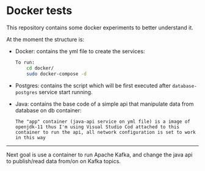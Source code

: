 # Docker tests

This repository contains some docker experiments to better understand it.

At the moment the structure is:

- Docker: contains the yml file to create the services:

    ``` bash
    To run:
        cd docker/
        sudo docker-compose -d
    ```

- Postgres: contains the script which will be first executed after ```database-postgres``` service start running.
- Java: contains the base code of a simple api that manipulate data from database on db container:
  
    ``` text
    The "app" container (java-api service on yml file) is a image of openjdk-11 thus I'm using Visual Studio Cod attached to this container to run the api, all network configuration is set to work in this way
    ```

----

Next goal is use a container to run Apache Kafka, and change the java api to publish/read data from/on on Kafka topics.
